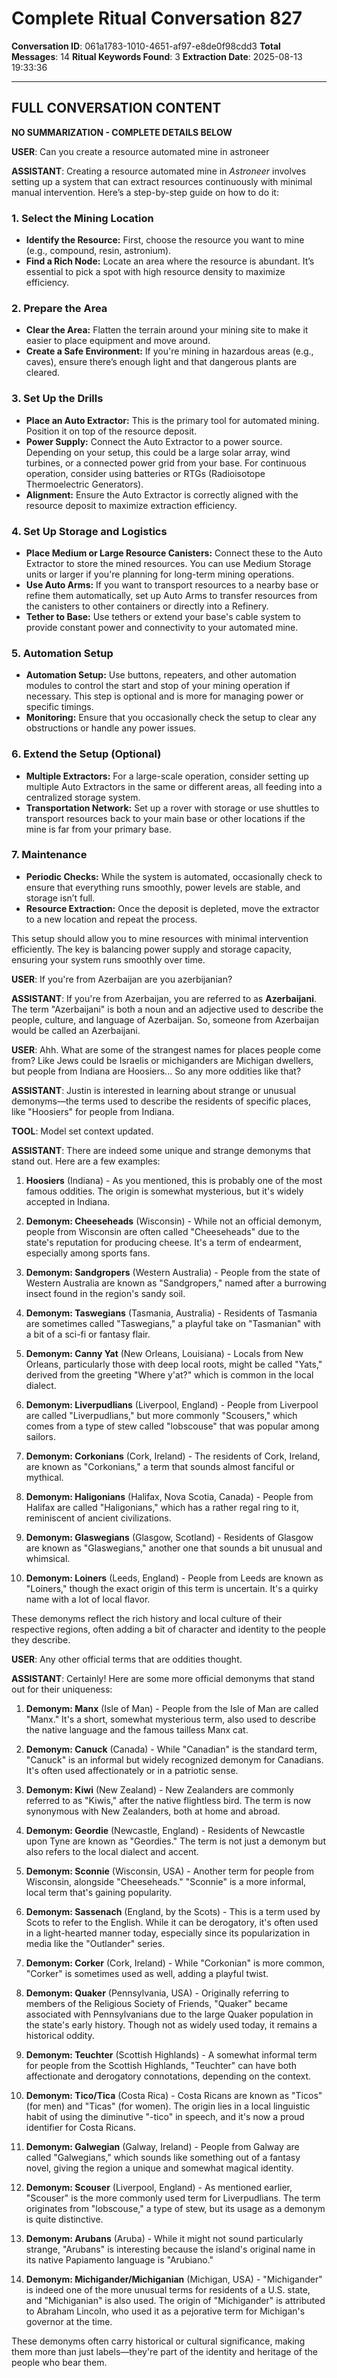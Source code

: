 # Complete Ritual Conversation 827

**Conversation ID**: 061a1783-1010-4651-af97-e8de0f98cdd3
**Total Messages**: 14
**Ritual Keywords Found**: 3
**Extraction Date**: 2025-08-13 19:33:36

---

## FULL CONVERSATION CONTENT

**NO SUMMARIZATION - COMPLETE DETAILS BELOW**

**USER**: Can you create a resource automated mine in astroneer

**ASSISTANT**: Creating a resource automated mine in *Astroneer* involves setting up a system that can extract resources continuously with minimal manual intervention. Here’s a step-by-step guide on how to do it:

### 1. **Select the Mining Location**
   - **Identify the Resource:** First, choose the resource you want to mine (e.g., compound, resin, astronium).
   - **Find a Rich Node:** Locate an area where the resource is abundant. It’s essential to pick a spot with high resource density to maximize efficiency.

### 2. **Prepare the Area**
   - **Clear the Area:** Flatten the terrain around your mining site to make it easier to place equipment and move around.
   - **Create a Safe Environment:** If you're mining in hazardous areas (e.g., caves), ensure there’s enough light and that dangerous plants are cleared.

### 3. **Set Up the Drills**
   - **Place an Auto Extractor:** This is the primary tool for automated mining. Position it on top of the resource deposit.
   - **Power Supply:** Connect the Auto Extractor to a power source. Depending on your setup, this could be a large solar array, wind turbines, or a connected power grid from your base. For continuous operation, consider using batteries or RTGs (Radioisotope Thermoelectric Generators).
   - **Alignment:** Ensure the Auto Extractor is correctly aligned with the resource deposit to maximize extraction efficiency.

### 4. **Set Up Storage and Logistics**
   - **Place Medium or Large Resource Canisters:** Connect these to the Auto Extractor to store the mined resources. You can use Medium Storage units or larger if you're planning for long-term mining operations.
   - **Use Auto Arms:** If you want to transport resources to a nearby base or refine them automatically, set up Auto Arms to transfer resources from the canisters to other containers or directly into a Refinery.
   - **Tether to Base:** Use tethers or extend your base's cable system to provide constant power and connectivity to your automated mine.

### 5. **Automation Setup**
   - **Automation Setup:** Use buttons, repeaters, and other automation modules to control the start and stop of your mining operation if necessary. This step is optional and is more for managing power or specific timings.
   - **Monitoring:** Ensure that you occasionally check the setup to clear any obstructions or handle any power issues.

### 6. **Extend the Setup (Optional)**
   - **Multiple Extractors:** For a large-scale operation, consider setting up multiple Auto Extractors in the same or different areas, all feeding into a centralized storage system.
   - **Transportation Network:** Set up a rover with storage or use shuttles to transport resources back to your main base or other locations if the mine is far from your primary base.

### 7. **Maintenance**
   - **Periodic Checks:** While the system is automated, occasionally check to ensure that everything runs smoothly, power levels are stable, and storage isn’t full.
   - **Resource Extraction:** Once the deposit is depleted, move the extractor to a new location and repeat the process.

This setup should allow you to mine resources with minimal intervention efficiently. The key is balancing power supply and storage capacity, ensuring your system runs smoothly over time.

**USER**: If you're from Azerbaijan are you azerbijanian?

**ASSISTANT**: If you're from Azerbaijan, you are referred to as **Azerbaijani**. The term "Azerbaijani" is both a noun and an adjective used to describe the people, culture, and language of Azerbaijan. So, someone from Azerbaijan would be called an Azerbaijani.

**USER**: Ahh. What are some of the strangest names for places people come from? Like Jews could be Israelis or michiganders are Michigan dwellers, but people from Indiana are Hoosiers... So any more oddities like that?

**ASSISTANT**: Justin is interested in learning about strange or unusual demonyms—the terms used to describe the residents of specific places, like "Hoosiers" for people from Indiana.

**TOOL**: Model set context updated.

**ASSISTANT**: There are indeed some unique and strange demonyms that stand out. Here are a few examples:

1. **Hoosiers** (Indiana) - As you mentioned, this is probably one of the most famous oddities. The origin is somewhat mysterious, but it's widely accepted in Indiana.

2. **Demonym: Cheeseheads** (Wisconsin) - While not an official demonym, people from Wisconsin are often called "Cheeseheads" due to the state's reputation for producing cheese. It's a term of endearment, especially among sports fans.

3. **Demonym: Sandgropers** (Western Australia) - People from the state of Western Australia are known as "Sandgropers," named after a burrowing insect found in the region's sandy soil.

4. **Demonym: Taswegians** (Tasmania, Australia) - Residents of Tasmania are sometimes called "Taswegians," a playful take on "Tasmanian" with a bit of a sci-fi or fantasy flair.

5. **Demonym: Canny Yat** (New Orleans, Louisiana) - Locals from New Orleans, particularly those with deep local roots, might be called "Yats," derived from the greeting "Where y'at?" which is common in the local dialect.

6. **Demonym: Liverpudlians** (Liverpool, England) - People from Liverpool are called "Liverpudlians," but more commonly "Scousers," which comes from a type of stew called "lobscouse" that was popular among sailors.

7. **Demonym: Corkonians** (Cork, Ireland) - The residents of Cork, Ireland, are known as "Corkonians," a term that sounds almost fanciful or mythical.

8. **Demonym: Haligonians** (Halifax, Nova Scotia, Canada) - People from Halifax are called "Haligonians," which has a rather regal ring to it, reminiscent of ancient civilizations.

9. **Demonym: Glaswegians** (Glasgow, Scotland) - Residents of Glasgow are known as "Glaswegians," another one that sounds a bit unusual and whimsical.

10. **Demonym: Loiners** (Leeds, England) - People from Leeds are known as "Loiners," though the exact origin of this term is uncertain. It's a quirky name with a lot of local flavor.

These demonyms reflect the rich history and local culture of their respective regions, often adding a bit of character and identity to the people they describe.

**USER**: Any other official terms that are oddities thought.

**ASSISTANT**: Certainly! Here are some more official demonyms that stand out for their uniqueness:

1. **Demonym: Manx** (Isle of Man) - People from the Isle of Man are called "Manx." It's a short, somewhat mysterious term, also used to describe the native language and the famous tailless Manx cat.

2. **Demonym: Canuck** (Canada) - While "Canadian" is the standard term, "Canuck" is an informal but widely recognized demonym for Canadians. It's often used affectionately or in a patriotic sense.

3. **Demonym: Kiwi** (New Zealand) - New Zealanders are commonly referred to as "Kiwis," after the native flightless bird. The term is now synonymous with New Zealanders, both at home and abroad.

4. **Demonym: Geordie** (Newcastle, England) - Residents of Newcastle upon Tyne are known as "Geordies." The term is not just a demonym but also refers to the local dialect and accent.

5. **Demonym: Sconnie** (Wisconsin, USA) - Another term for people from Wisconsin, alongside "Cheeseheads." "Sconnie" is a more informal, local term that's gaining popularity.

6. **Demonym: Sassenach** (England, by the Scots) - This is a term used by Scots to refer to the English. While it can be derogatory, it's often used in a light-hearted manner today, especially since its popularization in media like the "Outlander" series.

7. **Demonym: Corker** (Cork, Ireland) - While "Corkonian" is more common, "Corker" is sometimes used as well, adding a playful twist.

8. **Demonym: Quaker** (Pennsylvania, USA) - Originally referring to members of the Religious Society of Friends, "Quaker" became associated with Pennsylvanians due to the large Quaker population in the state's early history. Though not as widely used today, it remains a historical oddity.

9. **Demonym: Teuchter** (Scottish Highlands) - A somewhat informal term for people from the Scottish Highlands, "Teuchter" can have both affectionate and derogatory connotations, depending on the context.

10. **Demonym: Tico/Tica** (Costa Rica) - Costa Ricans are known as "Ticos" (for men) and "Ticas" (for women). The origin lies in a local linguistic habit of using the diminutive "-tico" in speech, and it's now a proud identifier for Costa Ricans.

11. **Demonym: Galwegian** (Galway, Ireland) - People from Galway are called "Galwegians," which sounds like something out of a fantasy novel, giving the region a unique and somewhat magical identity.

12. **Demonym: Scouser** (Liverpool, England) - As mentioned earlier, "Scouser" is the more commonly used term for Liverpudlians. The term originates from "lobscouse," a type of stew, but its usage as a demonym is quite distinctive.

13. **Demonym: Arubans** (Aruba) - While it might not sound particularly strange, "Arubans" is interesting because the island's original name in its native Papiamento language is "Arubiano."

14. **Demonym: Michigander/Michiganian** (Michigan, USA) - "Michigander" is indeed one of the more unusual terms for residents of a U.S. state, and "Michiganian" is also used. The origin of "Michigander" is attributed to Abraham Lincoln, who used it as a pejorative term for Michigan's governor at the time.

These demonyms often carry historical or cultural significance, making them more than just labels—they're part of the identity and heritage of the people who bear them.